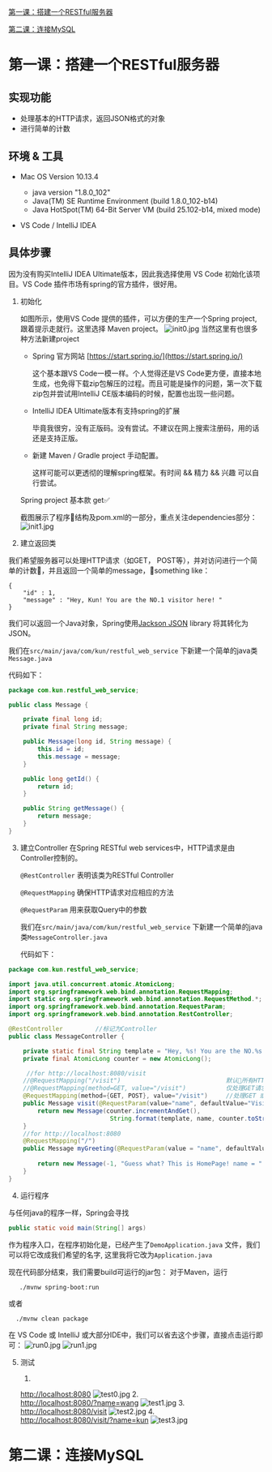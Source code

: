 [第一课：搭建一个RESTful服务器](https://github.com/KunWang10/spring-tutorial/blob/master/README.md#%E7%AC%AC%E4%B8%80%E8%AF%BE%E6%90%AD%E5%BB%BA%E4%B8%80%E4%B8%AArestful%E6%9C%8D%E5%8A%A1%E5%99%A8)

[第二课：连接MySQL](#第二课：连接MySQL)

# 第一课：搭建一个RESTful服务器
 
## 实现功能

* 处理基本的HTTP请求，返回JSON格式的对象
* 进行简单的计数

## 环境 & 工具
* Mac OS Version 10.13.4

    * java version "1.8.0_102"
    * Java(TM) SE Runtime Environment (build 1.8.0_102-b14)
    * Java HotSpot(TM) 64-Bit Server VM (build 25.102-b14, mixed mode)

* VS Code / IntelliJ IDEA

## 具体步骤
因为没有购买IntelliJ IDEA Ultimate版本，因此我选择使用 VS Code 初始化该项目。VS Code 插件市场有spring的官方插件，很好用。

1. 初始化

    如图所示，使用VS Code 提供的插件，可以方便的生产一个Spring project, 跟着提示走就行。这里选择 Maven project。
![init0.jpg](images/init0.jpg "pic 0")
    当然这里有也很多种方法新建project

    * Spring 官方网站 [https://start.spring.io/](https://start.spring.io/)
    
        这个基本跟VS Code一模一样。个人觉得还是VS Code更方便，直接本地生成，也免得下载zip包解压的过程。而且可能是操作的问题，第一次下载zip包并尝试用IntelliJ CE版本编码的时候，配置也出现一些问题。

    * IntelliJ IDEA Ultimate版本有支持spring的扩展

        毕竟我很穷，没有正版码。没有尝试。不建议在网上搜索注册码，用的话还是支持正版。

    * 新建 Maven / Gradle project 手动配置。

        这样可能可以更透彻的理解spring框架。有时间 && 精力 && 兴趣 可以自行尝试。

    Spring project 基本款 get✅

    截图展示了程序结构及pom.xml的一部分，重点关注dependencies部分：
![init1.jpg](images/init1.jpg "pic 1")

2. 建立返回类

我们希望服务器可以处理HTTP请求（如GET， POST等），并对访问进行一个简单的计数，并且返回一个简单的message，something like：

```
{
    "id" : 1,
    "message" : "Hey, Kun! You are the NO.1 visitor here! "
}
```

我们可以返回一个Java对象，Spring使用[Jackson JSON](https://github.com/FasterXML/jackson) library 将其转化为JSON。

我们在```src/main/java/com/kun/restful_web_service``` 下新建一个简单的java类```Message.java```

代码如下：

```java
package com.kun.restful_web_service;

public class Message {

    private final long id;
    private final String message;

    public Message(long id, String message) {
        this.id = id;
        this.message = message;
    }

    public long getId() {
        return id;
    }

    public String getMessage() {
        return message;
    }
}
```

3. 建立Controller
在Spring RESTful web services中，HTTP请求是由Controller控制的。

    ```@RestController``` 表明该类为RESTful Controller

    ```@RequestMapping``` 确保HTTP请求对应相应的方法

    ```@RequestParam``` 用来获取Query中的参数

    我们在```src/main/java/com/kun/restful_web_service``` 下新建一个简单的java类```MessageController.java```
    
    代码如下：
```java
package com.kun.restful_web_service;

import java.util.concurrent.atomic.AtomicLong;
import org.springframework.web.bind.annotation.RequestMapping;
import static org.springframework.web.bind.annotation.RequestMethod.*;
import org.springframework.web.bind.annotation.RequestParam;
import org.springframework.web.bind.annotation.RestController;

@RestController         //标记为Controller
public class MessageController {

    private static final String template = "Hey, %s! You are the NO.%s visitor here! ";
    private final AtomicLong counter = new AtomicLong();

     //for http://localhost:8080/visit
    //@RequestMapping("/visit")                             默认所有HTTP请求
    //@RequestMapping(method=GET, value="/visit")           仅处理GET请求
    @RequestMapping(method={GET, POST}, value="/visit")     //处理GET 或POST请求
    public Message visit(@RequestParam(value="name", defaultValue="Visitor") String name) { //name 取query中的name值，默认值为"Visitors"
        return new Message(counter.incrementAndGet(),
                            String.format(template, name, counter.toString()));
    }
    //for http://localhost:8080
    @RequestMapping("/")
    public Message myGreeting(@RequestParam(value = "name", defaultValue = "kun") String name) {
        
        return new Message(-1, "Guess what? This is HomePage! name = " + name);
    }
}
```

4. 运行程序

与任何java的程序一样，Spring会寻找
```java 
public static void main(String[] args)
```
作为程序入口，在程序初始化是，已经产生了```DemoApplication.java```
 文件，我们可以将它改成我们希望的名字, 这里我将它改为```Application.java```

 现在代码部分结束，我们需要build可运行的jar包：
 对于Maven，运行 
 ```
    ./mvnw spring-boot:run
 ```
 或者
 ```
   ./mvnw clean package

```

在 VS Code 或 IntelliJ 或大部分IDE中，我们可以省去这个步骤，直接点击运行即可：
![run0.jpg](images/run0.jpg "run 0")
![run1.jpg](images/run1.jpg "run 1")

5. 测试

    1. 
    [http://localhost:8080](http://localhost:8080)
    ![test0.jpg](images/test0.jpg "test 0")
    2.     
    [http://localhost:8080/?name=wang](http://localhost:8080/?name=wang)
    ![test1.jpg](images/test1.jpg "test 1")
    3. 
    [http://localhost:8080/visit](http://localhost:8080/visit)
    ![test2.jpg](images/test2.jpg "test 2")
    4.     
    [http://localhost:8080/visit/?name=kun](http://localhost:8080/visit/?name=kun)
    ![test3.jpg](images/test3.jpg "test 3")



# 第二课：连接MySQL






